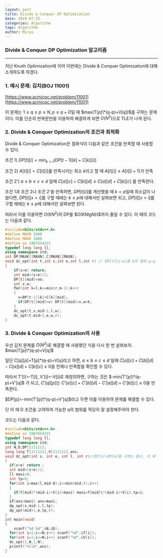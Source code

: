 ```yaml
---
layout: post
title: Divide & Conquer DP Optimization
date: 2019-07-25
categories: Algorithm
tags: Algorithm
author: Miryu
---
```

### Divide & Conquer DP Optimization 알고리즘
---

지난 Knuth Optimization에 이어 이번에는 Divide & Conquer Optimization에 대해 소개하도록 하겠다.

### 1. 예시 문제: 김치(BOJ 11001)
[https://www.acmicpc.net/problem/11001](https://www.acmicpc.net/problem/11001)

이 문제는 $1 \leq q \leq p \leq N, p \leq q+D$일 때 $max(T[p]\*(q-p)+V[q])$를 구하는 문제이다.
이를 단순히 반복문만을 이용하여 해결하게 되면 $O(N^2)$으로 TLE가 나게 된다.

### 2. Divide & Conquer Optimization의 조건과 최적화
Divide & Conquer Optimization은 점화식이 다음과 같은 조건을 만족할 때 사용할 수 있다.

조건 1)
$DP[t][i]=min_{k<i}(DP[t-1][k]+C[k][i])$

조건 2)
$A[t][i]=C[t][i]$를 만족시키는 최소 $k$라고 할 때 $A[t][i] \leq A[t][i+1]$가 만족

조건 2')
$a \leq b \leq c \leq d$ 일때 $C[a][c]+C[b][d] \leq C[a][d]+C[b][c]$ 를 만족한다.


조건 1과 조건 2나 조건 2'을 만족하면, $DP[t][i]$를 계산했을 때 $k=p$일때 최소값이 나왔다면, $DP[t][x<i]$를 구할 때에는 $k \leq p$에 대해서만 살펴보면 되고, $DP[t][x>i]$를 구할 때에는 $k \le p$에 대해서만 살펴보면 된다.

따라서 이를 이용하면 $O(KN^{2})$의 DP를 $O(KNlgN})$까지 줄일 수 있다. 이 때의 코드는 다음과 같다.

```cpp
#include<bits/stdc++.h>
#define MAXN 5000
#define MAXK 1000
#define oo 1987654321
typedef long long ll;
using namespace std;
int DP[MAXK][MAXN],C[MAXN][MAXN];
void dc_opt(int t,int s,int e,int l,int r) // DP[t][s~e]를 k의 범위 p~q 내에서 계산한다.
{
    if(s>e) return;
    int mid=(s+e)/2;
    DP[t][mid]=oo;
    int v,w;
    for(int k=l;k<=min(r,m-1);k++)
    {
      v=DP[t-1][k]+C[k][mid];
      if(DP[t][mid]>v) DP[t][mid]=v,w=k;
    }
    dc_opt(t,s,mid-1,l,w);
    dc_opt(t,mid+1,e,w,r);
}
```

### 3. Divide & Conquer Optimization의 사용

우선 김치 문제를 $O(N^{2})$로 해결할 때 사용했던 식을 다시 한 번 살펴보자.
$max(T[p]\*(q-p)+V[q]$

일단 C[q][p]=T[p]\*(q-p)+V[q]라고 하면, $a \leq b \leq c \leq d$ 일때  $C[a][c]+C[b][d]-C[a][d]+C[b][c] \le 0$을 언제나 만족함을 확인할 수 있다.

따라서 T'[i]=-T[i], V'[i]=-V[i]로 재정의하면, 구하는 것은 $-min(T'[p]\*(q-p)+V'[q]$ 가 되고, $C'[q][p]$는 $C'[a][c]+C'[b][d]-C'[a][d]+C'[b][c] \leq 0$을 만족한다.

$DP[p]=-min(T'[p]\*(q-p)+V'[q]$라고 두면 이를 이용하여 문제를 해결할 수 있다.

단 이 때 D 조건을 고려하여 가능한 q의 범위를 적당히 잘 설정해주어야 한다.

코드는 다음과 같다.

```cpp
#include<bits/stdc++.h>
#define oo 1987654321
typedef long long ll;
using namespace std;
int N,D,DP[111111];
long long T[111111],V[111111],ans;
void dc_opt(int s, int e, int l, int r)//DP[s]~DP[e]를 구하는 함수, 이 때 k의 범위
{
  if(s>e) return ;
  int mid=(s+e)/2;
  ll maxi=0;
  int tp=0;
  for(int i=max(l,mid-D);i<=min(mid,r);i++)
  {
    if(T[mid]*(mid-i)+V[i]>maxi) maxi=T[mid]\*(mid-i)+V[i],tp=i;
  }
  if(ans<maxi) ans=maxi;
  dp_opt(s,mid-1,l,tp);
  dp_opt(mid+1,e,tp,r);
}
int main(void)
{
 	scanf("%d %d",&N,&D);
  for(int i=1;i<=N;i++) scanf("%d",&T[i]);
  for(int i=1;i<=N;i++) scanf("%d",&V[i]);
  dc_opt(1,N,1,N);
  printf("%lld",ans);
}

```
